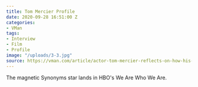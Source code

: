 ```yaml
---
title: Tom Mercier Profile
date: 2020-09-28 16:51:00 Z
categories:
- VMan
tags:
- Interview
- Film
- Profile
image: "/uploads/3-3.jpg"
source: https://vman.com/article/actor-tom-mercier-reflects-on-how-his-past-is-paving-the-way-for-the-future/
---
```


The magnetic Synonyms star lands in HBO's We Are Who We Are. 